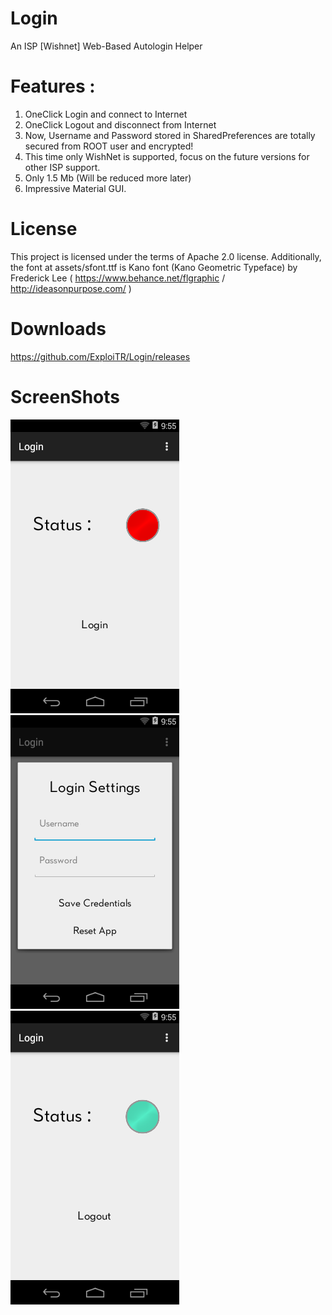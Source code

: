 # Login 
An ISP [Wishnet] Web-Based Autologin Helper

# Features :
1. OneClick Login and connect to Internet
2. OneClick Logout and disconnect from Internet
3. Now, Username and Password stored in SharedPreferences are totally secured from ROOT user and encrypted!
4. This time only WishNet is supported, focus on the future versions for other ISP support.
5. Only 1.5 Mb (Will be reduced more later)
6. Impressive Material GUI.


# License
This project is licensed under the terms of Apache 2.0 license. Additionally, the font at assets/sfont.ttf is Kano font (Kano Geometric Typeface) by Frederick Lee ( https://www.behance.net/flgraphic / http://ideasonpurpose.com/ )

# Downloads

https://github.com/ExploiTR/Login/releases

# ScreenShots

![login 2](https://raw.githubusercontent.com/ExploiTR/Login/master/screenshots/Screenshot_20170321-102533.png)
![login 3](https://raw.githubusercontent.com/ExploiTR/Login/master/screenshots/Screenshot_20170321-102541.png)
![login 3](https://raw.githubusercontent.com/ExploiTR/Login/master/screenshots/Screenshot_20170321-102556.png)





